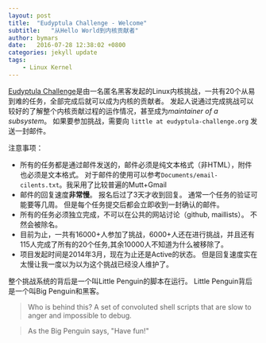 ```yaml
---
layout: post
title:  "Eudyptula Challenge - Welcome"
subtitle:   "从Hello World到内核贡献者"
author: bymars
date:   2016-07-28 12:38:02 +0800
categories: jekyll update
tags: 
    - Linux Kernel
---
```


[Eudyptula Challenge][Eudyptula-Challenge]是由一名匿名黑客发起的Linux内核挑战，一共有20个从易到难的任务，全部完成后就可以成为内核的贡献者。 发起人说通过完成挑战可以较好的了解整个内核贡献过程的运作情况，甚至成为*maintainer of a subsystem*。 如果要参加挑战，需要向 `little at eudyptula-challenge.org` 发送一封邮件。

注意事项：

- 所有的任务都是通过邮件发送的，邮件必须是纯文本格式（非HTML），附件也必须是文本格式。 对于邮件的使用可以参考`Documents/email-cilents.txt`。我采用了比较普遍的Mutt+Gmail
- 邮件的回复速度**非常慢**。 报名后过了3天才收到回复。 通常一个任务的验证可能要等几周。 但是每个任务提交后都会立即收到一封确认的邮件。
- 所有的任务必须独立完成，不可以在公共的网站讨论（github, maillists）。 不然会被除名。
- 目前为止，一共有16000+人参加了挑战，6000+人还在进行挑战，并且还有115人完成了所有的20个任务,其余10000人不知道为什么被移除了。
- 项目发起时间是2014年3月，现在为止还是Active的状态。 但是回复速度实在太慢让我一度以为以为这个挑战已经没人维护了。

整个挑战系统的背后是一个叫Little Penguin的脚本在运行。 Little Penguin背后是一个叫Big Penguin和黑客。

> Who is behind this? A set of convoluted shell scripts that are slow to anger and impossible to debug.

> As the Big Penguin says, "Have fun!"

[Eudyptula-Challenge]: http://www.eudyptula-challenge.org/
